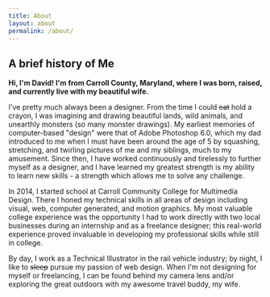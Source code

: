 ```yaml
---
title: About
layout: about
permalink: /about/
---
```


## A brief history of Me

**Hi, I'm David! I'm from Carroll County, Maryland, where I was born, raised, and currently live with my beautiful wife.**

I've pretty much always been a designer. From the time I could <del>eat</del> hold a crayon, I was imagining and drawing beautiful lands, wild animals, and unearthly monsters (so many monster drawings). My earliest memories of computer-based "design" were that of Adobe Photoshop 6.0, which my dad introduced to me when I must have been around the age of 5 by squashing, stretching, and twirling pictures of me and my siblings, much to my amusement. Since then, I have worked continuously and tirelessly to further myself as a designer, and I have learned my greatest strength is my ability to learn new skills - a strength which allows me to solve any challenge.

In 2014, I started school at Carroll Community College for Multimedia Design. There I honed my technical skills in all areas of design including visual, web, computer generated, and motion graphics. My most valuable college experience was the opportunity I had to work directly with two local businesses during an internship and as a freelance designer; this real-world experience proved invaluable in developing my professional skills while still in college.

By day, I work as a Technical Illustrator in the rail vehicle industry; by night, I like to <del>sleep</del> pursue my passion of web design. When I'm not designing for myself or freelancing, I can be found behind my camera lens and/or exploring the great outdoors with my awesome travel buddy, my wife.